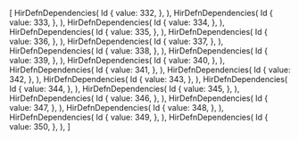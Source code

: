 [
    HirDefnDependencies(
        Id {
            value: 332,
        },
    ),
    HirDefnDependencies(
        Id {
            value: 333,
        },
    ),
    HirDefnDependencies(
        Id {
            value: 334,
        },
    ),
    HirDefnDependencies(
        Id {
            value: 335,
        },
    ),
    HirDefnDependencies(
        Id {
            value: 336,
        },
    ),
    HirDefnDependencies(
        Id {
            value: 337,
        },
    ),
    HirDefnDependencies(
        Id {
            value: 338,
        },
    ),
    HirDefnDependencies(
        Id {
            value: 339,
        },
    ),
    HirDefnDependencies(
        Id {
            value: 340,
        },
    ),
    HirDefnDependencies(
        Id {
            value: 341,
        },
    ),
    HirDefnDependencies(
        Id {
            value: 342,
        },
    ),
    HirDefnDependencies(
        Id {
            value: 343,
        },
    ),
    HirDefnDependencies(
        Id {
            value: 344,
        },
    ),
    HirDefnDependencies(
        Id {
            value: 345,
        },
    ),
    HirDefnDependencies(
        Id {
            value: 346,
        },
    ),
    HirDefnDependencies(
        Id {
            value: 347,
        },
    ),
    HirDefnDependencies(
        Id {
            value: 348,
        },
    ),
    HirDefnDependencies(
        Id {
            value: 349,
        },
    ),
    HirDefnDependencies(
        Id {
            value: 350,
        },
    ),
]